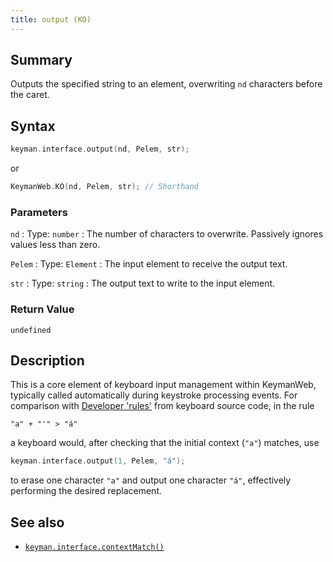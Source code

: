 ```yaml
---
title: output (KO)
---
```


## Summary

Outputs the specified string to an element, overwriting `nd` characters before the caret.

## Syntax

```c
keyman.interface.output(nd, Pelem, str);
```

or

```c
KeymanWeb.KO(nd, Pelem, str); // Shorthand
```

### Parameters

`nd`
:   Type: `number`
:   The number of characters to overwrite. Passively ignores values less than zero.

`Pelem`
:   Type: `Element`
:   The input element to receive the output text.

`str`
:   Type: `string`
:   The output text to write to the input element.

### Return Value

`undefined`

## Description

This is a core element of keyboard input management within KeymanWeb, typically called automatically during keystroke processing events. For comparison with [Developer 'rules'](/developer/language/guide/rules) from keyboard source code, in the rule

```keyman
"a" + "'" > "á"
```

a keyboard would, after checking that the initial context (`"a"`) matches, use

```c
keyman.interface.output(1, Pelem, "á");
```

to erase one character `"a"` and output one character `"á"`, effectively performing the desired replacement.

## See also

- [`keyman.interface.contextMatch()`](contextMatch)
